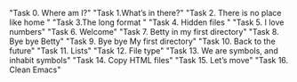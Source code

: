 "Task 0. Where am I?"
 "Task 1.What’s in there?"
 "Task 2. There is no place like home "
 "Task 3.The long format "
 "Task 4. Hidden files "
 "Task 5. I love numbers"
 "Task 6. Welcome"
 "Task 7. Betty in my first directory"
 "Task 8. Bye bye Betty"
 "Task 9. Bye bye My first directory"
 "Task 10. Back to the future"
 "Task 11. Lists"
 "Task 12. File type"
 "Task 13. We are symbols, and inhabit symbols"
 "Task 14. Copy HTML files"
 "Task 15. Let’s move"
 "Task 16. Clean Emacs"
